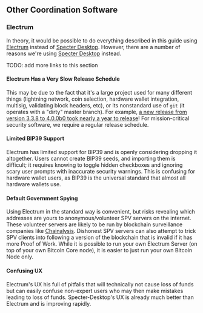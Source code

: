 ## Other Coordination Software

### Electrum

In theory, it would be possible to do everything described in this guide using [Electrum](https://electrum.org/) instead of [Specter Desktop](https://github.com/cryptoadvance/specter-desktop).
However, there are a number of reasons we're using [Specter Desktop](https://github.com/cryptoadvance/specter-desktop) instead.

TODO: add more links to this section

#### Electrum Has a Very Slow Release Schedule
This may be due to the fact that it's a large project used for many different things (lightning network, coin selection, hardware wallet integration, multisig, validating block headers, etc), or its nonstandard use of `git` (it operates with a "dirty" master branch).
For example, [a new release from version 3.3.8 to 4.0.0b0 took nearly a year to release](https://download.electrum.org/)!
For mission-critical security software, we require a regular release schedule.

#### Limited BIP39 Support
Electrum has limited support for BIP39 and is openly considering dropping it altogether.
Users cannot create BIP39 seeds, and importing them is difficult; it requires knowing to toggle hidden checkboxes and ignoring scary user prompts with inaccurate security warnings.
This is confusing for hardware wallet users, as BIP39 is the universal standard that almost all hardware wallets use.

#### Default Government Spying
Using Electrum in the standard way is convenient, but risks revealing which addresses are yours to anonymous/volunteer SPV servers on the internet.
These volunteer servers are likely to be run by blockchain surveillance companies like [Chainalysis](https://www.chainalysis.com/).
Dishonest SPV servers can also attempt to trick SPV clients into following a version of the blockchain that is invalid if it has more Proof of Work.
While it is possible to run your own Electrum Server (on top of your own Bitcoin Core node), it is easier to just run your own Bitcoin Node only.

#### Confusing UX
Electrum's UX his full of pitfalls that will technically not cause loss of funds but can easily confuse non-expert users who may then make mistakes leading to loss of funds.
Specter-Desktop's UX is already much better than Electrum and is improving rapidly.
